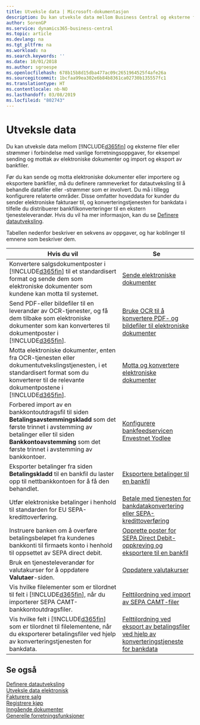 ```yaml
---
title: Utveksle data | Microsoft-dokumentasjon
description: Du kan utveksle data mellom Business Central og eksterne filer eller strømmer i forbindelse med vanlige forretningsoppgaver, for eksempel sending og mottak av elektroniske dokumenter og import og eksport av bankfiler.
author: SorenGP
ms.service: dynamics365-business-central
ms.topic: article
ms.devlang: na
ms.tgt_pltfrm: na
ms.workload: na
ms.search.keywords: ''
ms.date: 10/01/2018
ms.author: sgroespe
ms.openlocfilehash: 678b15b8d15dba477ac09c2651964525f4afe26a
ms.sourcegitcommit: 1bcfaa99ea302e6b84b8361ca02730b135557fc1
ms.translationtype: HT
ms.contentlocale: nb-NO
ms.lasthandoff: 03/08/2019
ms.locfileid: "802743"
---
```

# <a name="exchanging-data"></a>Utveksle data
Du kan utveksle data mellom [!INCLUDE[d365fin](includes/d365fin_md.md)] og eksterne filer eller strømmer i forbindelse med vanlige forretningsoppgaver, for eksempel sending og mottak av elektroniske dokumenter og import og eksport av bankfiler.  

Før du kan sende og motta elektroniske dokumenter eller importere og eksportere bankfiler, må du definere rammeverket for datautveksling til å behandle datafiler eller -strømmer som er involvert. Du må i tillegg konfigurere relaterte områder. Disse omfatter hoveddata for kunder du sender elektroniske fakturaer til, og konverteringstjenesten for bankdata i tilfelle du distribuerer bankfilkonverteringer til en ekstern tjenesteleverandør. Hvis du vil ha mer informasjon, kan du se [Definere datautveksling](across-set-up-data-exchange.md).  

 Tabellen nedenfor beskriver en sekvens av oppgaver, og har koblinger til emnene som beskriver dem.  

|**Hvis du vil**|**Se**|  
|------------|-------------|  
|Konvertere salgsdokumentposter i [!INCLUDE[d365fin](includes/d365fin_md.md)] til et standardisert format og sende dem som elektroniske dokumenter som kundene kan motta til systemet.|[Sende elektroniske dokumenter](sales-how-to-send-electronic-documents.md)|  
|Send PDF-eller bildefiler til en leverandør av OCR-tjenester, og få dem tilbake som elektroniske dokumenter som kan konverteres til dokumentposter i [!INCLUDE[d365fin](includes/d365fin_md.md)].|[Bruke OCR til å konvertere PDF- og bildefiler til elektroniske dokumenter](across-how-use-ocr-pdf-images-files.md)|  
|Motta elektroniske dokumenter, enten fra OCR-tjenesten eller dokumentutvekslingstjenesten, i et standardisert format som du konverterer til de relevante dokumentpostene i [!INCLUDE[d365fin](includes/d365fin_md.md)].|[Motta og konvertere elektroniske dokumenter](purchasing-how-to-receive-and-convert-electronic-documents.md)|  
|Forbered import av en bankkontoutdragsfil til siden **Betalingsavstemmingskladd** som det første trinnet i avstemming av betalinger eller til siden **Bankkontoavstemming** som det første trinnet i avstemming av bankkontoer.|[Konfigurere bankfeedservicen Envestnet Yodlee](bank-how-setup-bank-statement-service.md)|  
|Eksporter betalinger fra siden **Betalingskladd** til en bankfil du laster opp til nettbankkontoen for å få den behandlet.|[Eksportere betalinger til en bankfil](payables-how-export-payments-bank-file.md)|
|Utfør elektroniske betalinger i henhold til standarden for EU SEPA-kredittoverføring.|[Betale med tjenesten for bankdatakonvertering eller SEPA-kredittoverføring](finance-make-payments-with-bank-data-conversion-service-or-sepa-credit-transfer.md)|  
|Instruere banken om å overføre betalingsbeløpet fra kundenes bankkonti til firmaets konto i henhold til oppsettet av SEPA direct debit.|[Opprette poster for SEPA Direct Debit-oppkreving og eksportere til en bankfil](finance-how-create-sepa-direct-debit-collection-entries-export-bank-file.md)|  
|Bruk en tjenesteleverandør for valutakurser for å oppdatere **Valutaer**-siden.|[Oppdatere valutakurser](finance-how-update-currencies.md)|  
|Vis hvilke filelementer som er tilordnet til felt i [!INCLUDE[d365fin](includes/d365fin_md.md)], når du importerer SEPA CAMT-bankkontoutdragsfiler.|[Felttilordning ved import av SEPA CAMT-filer](across-field-mapping-when-importing-sepa-camt-files.md)|  
|Vis hvilke felt i [!INCLUDE[d365fin](includes/d365fin_md.md)] som er tilordnet til filelementene, når du eksporterer betalingsfiler ved hjelp av konverteringstjenesten for bankdata.|[Felttilordning ved eksport av betalingsfiler ved hjelp av konverteringstjeneste for bankdata](across-field-mapping-when-exporting-payment-files-using-bank-data-conversion-service.md)|  

## <a name="see-also"></a>Se også  
[Definere datautveksling](across-set-up-data-exchange.md)  
[Utveksle data elektronisk](across-data-exchange.md)  
[Fakturere salg](sales-how-invoice-sales.md)   
[Registrere kjøp](purchasing-how-record-purchases.md)  
[Inngående dokumenter](across-income-documents.md)  
[Generelle forretningsfunksjoner](ui-across-business-areas.md)  
